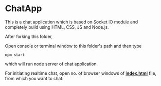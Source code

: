 # ChatApp
This is a chat application which is based on Socket IO module and completely build using HTML, CSS, JS and Node.js.

After forking this folder,

Open console or terminal window to this folder's path and then type
```
npm start
```
which will run node server of chat application.

For initiating realtime chat, open no. of browser windows of <b><u>index.html</u></b> file, from which you want to chat.
